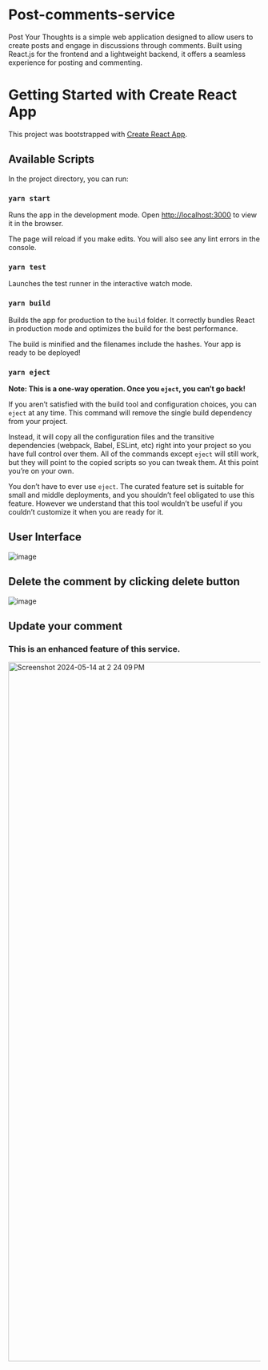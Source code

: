 # Post-comments-service

Post Your Thoughts is a simple web application designed to allow users to create posts and engage in discussions through comments. Built using React.js for the frontend and a lightweight backend, it offers a seamless experience for posting and commenting.

# Getting Started with Create React App

This project was bootstrapped with [Create React App](https://create-react-app.dev/).

## Available Scripts

In the project directory, you can run:

### `yarn start`

Runs the app in the development mode.
Open [http://localhost:3000](http://localhost:3000) to view it in the browser.

The page will reload if you make edits.
You will also see any lint errors in the console.

### `yarn test`

Launches the test runner in the interactive watch mode.


### `yarn build`

Builds the app for production to the `build` folder.
It correctly bundles React in production mode and optimizes the build for the best performance.

The build is minified and the filenames include the hashes.
Your app is ready to be deployed!

### `yarn eject`

**Note: This is a one-way operation. Once you `eject`, you can’t go back!**

If you aren’t satisfied with the build tool and configuration choices, you can `eject` at any time. This command will remove the single build dependency from your project.

Instead, it will copy all the configuration files and the transitive dependencies (webpack, Babel, ESLint, etc) right into your project so you have full control over them. All of the commands except `eject` will still work, but they will point to the copied scripts so you can tweak them. At this point you’re on your own.

You don’t have to ever use `eject`. The curated feature set is suitable for small and middle deployments, and you shouldn’t feel obligated to use this feature. However we understand that this tool wouldn’t be useful if you couldn’t customize it when you are ready for it.

## User Interface

![image](https://github.com/Asritha10/Post-comments-service/assets/95580777/3a6f08b8-9fe0-4607-87ce-f2db7fd0b425)

## Delete the comment by clicking delete button

![image](https://github.com/Asritha10/Post-comments-service/assets/95580777/630c4a8d-d764-48c4-90b9-9a31da3f123c)

## Update your comment

### This is an enhanced feature of this service.

<img width="1396" alt="Screenshot 2024-05-14 at 2 24 09 PM" src="https://github.com/Asritha10/Post-comments-service/assets/95580777/fea3cd3f-ebcb-4aee-aba7-b801652010e5">


